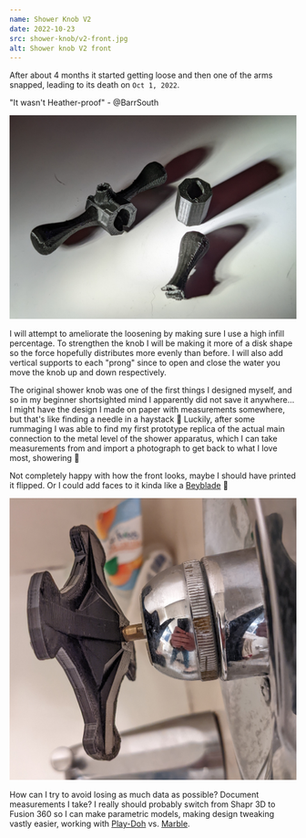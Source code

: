 ```yaml
---
name: Shower Knob V2
date: 2022-10-23
src: shower-knob/v2-front.jpg
alt: Shower knob V2 front
---
```


After about 4 months it started getting loose and then one of the arms snapped, leading to its death on `Oct 1, 2022`.

"It wasn't Heather-proof" - @BarrSouth

![Broken shower knob](/assets/img/shower-knob/broken.jpg)

I will attempt to ameliorate the loosening by making sure I use a high infill percentage. To strengthen the knob I will be making it more of a disk shape so the force hopefully distributes more evenly than before. I will also add vertical supports to each "prong" since to open and close the water you move the knob up and down respectively.

The original shower knob was one of the first things I designed myself, and so in my beginner shortsighted mind I apparently did not save it anywhere... I might have the design I made on paper with measurements somewhere, but that's like finding a needle in a haystack :ear_of_rice: Luckily, after some rummaging I was able to find my first prototype replica of the actual main connection to the metal level of the shower apparatus, which I can take measurements from and import a photograph to get back to what I love most, showering :shower:

Not completely happy with how the front looks, maybe I should have printed it flipped. Or I could add faces to it kinda like a [Beyblade](https://en.wikipedia.org/wiki/Beyblade) :dragon:

![Shower knob V2 side](/assets/img/shower-knob/v2-side.jpg)

How can I try to avoid losing as much data as possible? Document measurements I take? I really should probably switch from Shapr 3D to Fusion 360 so I can make parametric models, making design tweaking vastly easier, working with [Play-Doh](https://en.wikipedia.org/wiki/Play-Doh) vs. [Marble](https://en.wikipedia.org/wiki/David_(Michelangelo)).
